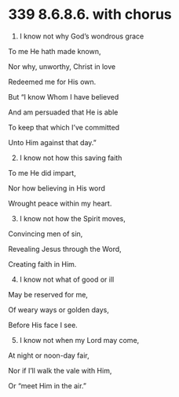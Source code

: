 # 339 8.6.8.6. with chorus

1.  I know not why God’s wondrous grace

To me He hath made known,

Nor why, unworthy, Christ in love

Redeemed me for His own.

But “I know Whom I have believed

And am persuaded that He is able

To keep that which I’ve committed

Unto Him against that day.”

2.  I know not how this saving faith

To me He did impart,

Nor how believing in His word

Wrought peace within my heart.

3.  I know not how the Spirit moves,

Convincing men of sin,

Revealing Jesus through the Word,

Creating faith in Him.

4.  I know not what of good or ill

May be reserved for me,

Of weary ways or golden days,

Before His face I see.

5.  I know not when my Lord may come,

At night or noon-day fair,

Nor if I’ll walk the vale with Him,

Or “meet Him in the air.”

